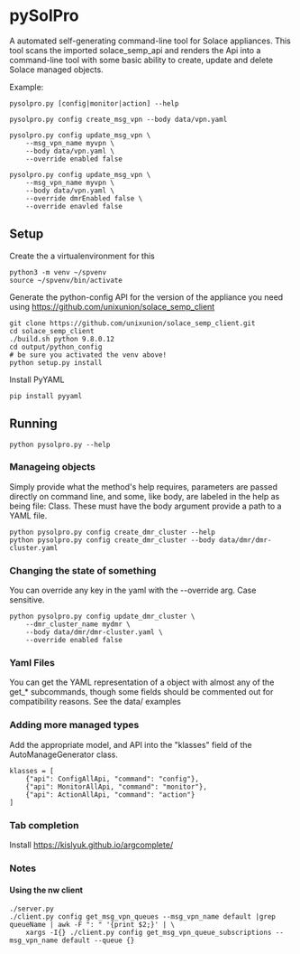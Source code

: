 # pySolPro
A automated self-generating command-line tool for Solace appliances.
This tool scans the imported solace_semp_api and renders the Api into a command-line tool with some basic ability to 
create, update and delete Solace managed objects.

Example:

    pysolpro.py [config|monitor|action] --help

    pysolpro.py config create_msg_vpn --body data/vpn.yaml

    pysolpro.py config update_msg_vpn \
        --msg_vpn_name myvpn \
        --body data/vpn.yaml \
        --override enabled false

    pysolpro.py config update_msg_vpn \
        --msg_vpn_name myvpn \
        --body data/vpn.yaml \
        --override dmrEnabled false \
        --override enavled false

## Setup

Create the a virtualenvironment for this

    python3 -m venv ~/spvenv
    source ~/spvenv/bin/activate

Generate the python-config API for the version of the appliance you need using https://github.com/unixunion/solace_semp_client

    git clone https://github.com/unixunion/solace_semp_client.git
    cd solace_semp_client
    ./build.sh python 9.8.0.12
    cd output/python_config
    # be sure you activated the venv above! 
    python setup.py install

Install PyYAML

    pip install pyyaml

## Running

    python pysolpro.py --help
    
### Manageing objects

Simply provide what the method's help requires, parameters are passed directly on command line, and some, like body, are 
labeled in the help as being file: Class. These must have the body argument provide a path to a YAML file.

    python pysolpro.py config create_dmr_cluster --help
    python pysolpro.py config create_dmr_cluster --body data/dmr/dmr-cluster.yaml

### Changing the state of something

You can override any key in the yaml with the --override arg.
Case sensitive.

    python pysolpro.py config update_dmr_cluster \
        --dmr_cluster_name mydmr \
        --body data/dmr/dmr-cluster.yaml \
        --override enabled false 

### Yaml Files

You can get the YAML representation of a object with almost any of the get_* subcommands, 
though some fields should be commented out for compatibility reasons. See the data/ examples

### Adding more managed types

Add the appropriate model, and API into the "klasses" field of the AutoManageGenerator class.

    klasses = [
        {"api": ConfigAllApi, "command": "config"},
        {"api": MonitorAllApi, "command": "monitor"},
        {"api": ActionAllApi, "command": "action"}
    ]

### Tab completion

Install https://kislyuk.github.io/argcomplete/

### Notes 

#### Using the nw client

    ./server.py
    ./client.py config get_msg_vpn_queues --msg_vpn_name default |grep queueName | awk -F ": " '{print $2;}' | \
        xargs -I{} ./client.py config get_msg_vpn_queue_subscriptions --msg_vpn_name default --queue {}